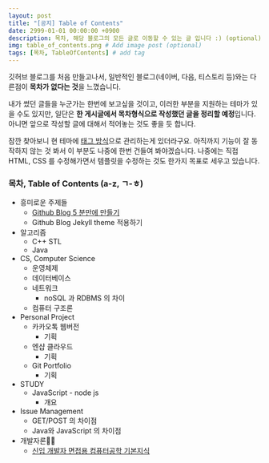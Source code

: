 ```yaml
---
layout: post
title: "[공지] Table of Contents"
date: 2999-01-01 00:00:00 +0900
description: 목차, 해당 블로그의 모든 글로 이동할 수 있는 글 입니다 :) (optional)
img: table_of_contents.png # Add image post (optional)
tags: [목차, TableOfContents] # add tag
---
```


깃허브 블로그를 처음 만들고나서, 일반적인 블로그(네이버, 다음, 티스토리 등)와는 다른점이 **목차가 없다는 것**을 느꼈습니다.

내가 썼던 글들을 누군가는 한번에 보고싶을 것이고, 이러한 부분을 지원하는 테마가 있을 수도 있지만, 일단은 **한 게시글에서 목차형식으로 작성했던 글을 정리할 예정**입니다. 아니면 앞으로 작성할 글에 대해서 적어놓는 것도 좋을 듯 합니다.

잠깐 찾아보니 현 테마에 [태그 방식](https://antaehyeon.github.io/tags/#TableOfContents)으로 관리하는게 있더라구요. 아직까지 기능이 잘 동작하지 않는 것 봐서 이 부분도 나중에 한번 건들여 봐야겠습니다. 나중에는 직접 HTML, CSS 를 수정해가면서 템플릿을 수정하는 것도 한가지 목표로 세우고 있습니다.

### 목차, Table of Contents (a-z, ㄱ-ㅎ)

- 흥미로운 주제들
  - [Github Blog 5 분만에 만들기](https://antaehyeon.github.io/Github-Blog-5%EB%B6%84%EB%A7%8C%EC%97%90-%EB%A7%8C%EB%93%A4%EA%B8%B0/)
  - Github Blog Jekyll theme 적용하기
- 알고리즘
  - C++ STL
  - Java
- CS, Computer Science
  - 운영체제
  - 데이터베이스
  - 네트워크
    - noSQL 과 RDBMS 의 차이
  - 컴퓨터 구조론
- Personal Project
  - 카카오톡 웹버전
    - 기획
  - 엔샵 클라우드
    - 기획
  - Git Portfolio
    - 기획
- STUDY
  - JavaScript - node js
    - 개요
- Issue Management
  - GET/POST 의 차이점
  - Java와 JavaScript 의 차이점
- 개발자론
  - [신입 개발자 면접용 컴퓨터공학 기본지식](http://softwarepatrasche.blogspot.kr/2016/04/blog-post.html)